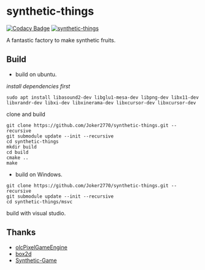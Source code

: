 # synthetic-things

[![Codacy Badge](https://api.codacy.com/project/badge/Grade/7a0442bc1a10468eabd565c006a0c0e1)](https://app.codacy.com/gh/Joker2770/synthetic-things?utm_source=github.com&utm_medium=referral&utm_content=Joker2770/synthetic-things&utm_campaign=Badge_Grade_Settings)
[![synthetic-things](https://snapcraft.io/synthetic-things/badge.svg)](https://snapcraft.io/synthetic-things)

A fantastic factory to make synthetic fruits.

## Build
- build on ubuntu.

_install dependencies first_

~~~
sudo apt install libasound2-dev libglu1-mesa-dev libpng-dev libx11-dev libxrandr-dev libxi-dev libxinerama-dev libxcursor-dev libxcursor-dev
~~~

clone and build

~~~
git clone https://github.com/Joker2770/synthetic-things.git --recursive
git submodule update --init --recursive
cd synthetic-things
mkdir build
cd build
cmake ..
make
~~~

- build on Windows.

~~~
git clone https://github.com/Joker2770/synthetic-things.git --recursive
git submodule update --init --recursive
cd synthetic-things/msvc
~~~

build with visual studio.

## Thanks

* [olcPixelGameEngine](https://github.com/OneLoneCoder/olcPixelGameEngine.git)
* [box2d](https://github.com/erincatto/box2d.git)
* [Synthetic-Game](https://github.com/YYYCZ/Synthetic-Game)
